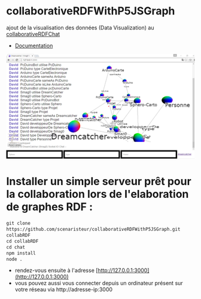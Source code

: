 # collaborativeRDFWithP5JSGraph

ajout de la visualisation des données (Data Visualization) au [collaborativeRDFChat](https://github.com/scenaristeur/collaborativeRdf)

* [Documentation](https://github.com/scenaristeur/dreamcatcherAutonome/blob/master/README.md)


![apercu rdf socket chat](https://raw.githubusercontent.com/scenaristeur/collaborativeRDFWithP5JSGraph/master/images/rdf_graph_made_with_socket_chat_server_P5JS_javascript_DataVisualization_ontology_sparql.png)


Installer un simple serveur prêt pour la collaboration lors de l'elaboration de graphes RDF : 
=====================================================
```
git clone https://github.com/scenaristeur/collaborativeRDFWithP5JSGraph.git collabRDF
cd collabRDF
cd chat
npm install
node .

```
+ rendez-vous ensuite à l'adresse [http://127.0.0.1:3000](http://127.0.0.1:3000)
+ vous pouvez aussi vous connecter depuis un ordinateur présent sur votre réseau via http://adresse-ip:3000
